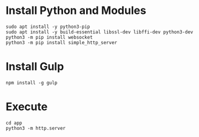 # Install Python and Modules

    sudo apt install -y python3-pip
    sudo apt install -y build-essential libssl-dev libffi-dev python3-dev
    python3 -m pip install websocket
    python3 -m pip install simple_http_server
    
# Install Gulp

    npm install -g gulp    
    
# Execute 

    cd app    
    python3 -m http.server

